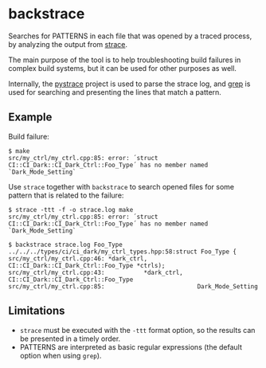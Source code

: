 # backstrace
Searches for PATTERNS in each file that was opened by a traced process, by analyzing the output from [strace](https://man7.org/linux/man-pages/man1/strace.1.html). 

The main purpose of the tool is to help troubleshooting build failures in complex build systems, but it can be used for other purposes as well.

Internally, the [pystrace](https://github.com/dirtyharrycallahan/pystrace) project is used to parse the strace log, and [grep](https://man7.org/linux/man-pages/man1/grep.1.html) is used for searching and presenting the lines that match a pattern.

## Example

Build failure:
```
$ make
src/my_ctrl/my_ctrl.cpp:85: error: ´struct CI::CI_Dark::CI_Dark_Ctrl::Foo_Type´ has no member named `Dark_Mode_Setting`
```

Use `strace` together with `backstrace` to search opened files for some pattern that is related to the failure:

```
$ strace -ttt -f -o strace.log make
src/my_ctrl/my_ctrl.cpp:85: error: ´struct CI::CI_Dark::CI_Dark_Ctrl::Foo_Type´ has no member named `Dark_Mode_Setting`

$ backstrace strace.log Foo_Type
../../../types/ci/ci_dark/my_ctrl_types.hpp:58:struct Foo_Type {
src/my_ctrl/my_ctrl.cpp:46: *dark_ctrl, CI::CI_Dark::CI_Dark_Ctrl::Foo_Type *ctrls);
src/my_ctrl/my_ctrl.cpp:43:           *dark_ctrl, CI::CI_Dark::CI_Dark_Ctrl::Foo_Type
src/my_ctrl/my_ctrl.cpp:85:                          Dark_Mode_Setting
```

## Limitations

* `strace` must be executed with the `-ttt` format option, so the results can be presented in a timely order.
* PATTERNS are interpreted as basic regular expressions (the default option when using `grep`).
